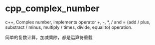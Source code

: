 # cpp_complex_number
c++, Complex number, implements operator +, -, *, / and = (add / plus, substract / minus, multiply / times, divide, equal to) operation.

简单的复数计算，加减乘除，都是运算符重载
